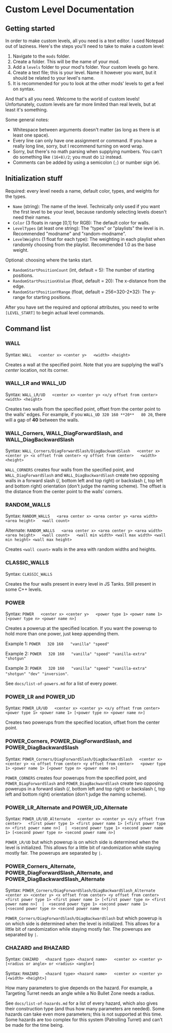 # Custom Level Documentation

## Getting started

In order to make custom levels, all you need is a text editor. I used Notepad out of laziness. Here's the steps you'll need to take to make a custom level:

1. Navigate to the `mods` folder.
1. Create a folder. This will be the name of your mod.
1. Add a `levels` folder to your mod's folder. Your custom levels go here.
1. Create a text file; this is your level. Name it however you want, but it should be related to your level's name.
1. It is recommended for you to look at the other mods' levels to get a feel on syntax.

And that's all you need. Welcome to the world of custom levels! Unfortunately, custom levels are far more limited than real levels, but at least it's something.

Some general notes:

* Whitespace between arguments doesn't matter (as long as there is at least one space).
* Every line can only have one assignment or command. If you have a really long line, sorry, but I recommend turning on word wrap.
* Sorry, but there's no math parsing when supplying numbers. You can't do something like `(16+8)/2`; you must do `12` instead.
* Comments can be added by using a semicolon (`;`) or number sign (`#`).

## Initialization stuff

Required: every level needs a name, default color, types, and weights for the types.

* `Name` (string): The name of the level. Technically only used if you want the first level to be your level, because randomly selecting levels doesn't need their names.
* `Color` (3 floats in range [0,1] for RGB): The default color for walls.
* `LevelTypes` (at least one string): The "types" or "playlists" the level is in. Recommended "modname" and "random-modname". 
* `LevelWeights` (1 float for each type): The weighting in each playlist when randomly choosing from the playlist. Recommended 1.0 as the base weight.

Optional: choosing where the tanks start.

* `RandomStartPositionCount` (int, default = 5): The number of starting positions.
* `RandomStartPositionXValue` (float, default = 20): The x-distance from the edge.
* `RandomStartPositionYRange` (float, default = 256=320-2*32): The y-range for starting positions.

After you have set the required and optional attributes, you need to write `[LEVEL_START]` to begin actual level commands.

## Command list

### WALL

Syntax: `WALL   <center x> <center y>   <width> <height>`

Creates a wall at the specified point. Note that you are supplying the wall's *center* location, not its corner.

### WALL_LR and WALL_UD

Syntax: `WALL_LR/UD   <center x> <center y> <x/y offset from center>   <width> <height>`

Creates two walls from the specified point, offset from the center point to the walls' edges. For example, if you `WALL_UD 320 160 **20**   80 20`, there will a gap of **40** between the walls.

### WALL_Corners, WALL_DiagForwardSlash, and WALL_DiagBackwardSlash

Syntax: `WALL_Corners/DiagForwardSlash/DiagBackwardSlash   <center x> <center y> <x offset from center> <y offset from center>   <width> <height>`

`WALL_CORNERS` creates four walls from the specified point, and `WALL_DiagForwardSlash` and `WALL_DiagBackwardSlash` create two opposing walls in a forward slash (/, bottom left and top right) or backslash (\, top left and bottom right) orientation (don't judge the naming scheme). The offset is the distance from the center point to the walls' corners.

### RANDOM_WALLS

Syntax: `RANDOM_WALLS   <area center x> <area center y> <area width> <area height>   <wall count>`

Alternate: `RANDOM_WALLS   <area center x> <area center y> <area width> <area height>   <wall count>   <wall min width> <wall max width> <wall min height> <wall max height>`

Creates `<wall count>` walls in the area with random widths and heights.

### CLASSIC_WALLS

Syntax: `CLASSIC_WALLS`

Creates the four walls present in every level in JS Tanks. Still present in some C++ levels.

### POWER

Syntax: `POWER   <center x> <center y>   <power type 1> <power name 1> [<power type n> <power name n>]`

Creates a powerup at the specified location. If you want the powerup to hold more than one power, just keep appending them.

Example 1: `POWER   320 160   "vanilla" "speed"`

Example 2: `POWER   320 160   "vanilla" "speed" "vanilla-extra" "shotgun"`

Example 3: `POWER   320 160   "vanilla" "speed" "vanilla-extra" "shotgun" "dev" "inversion"`.

See `docs/list-of-powers.md` for a list of every power.

### POWER_LR and POWER_UD

Syntax: `POWER_LR/UD   <center x> <center y> <x/y offset from center>   <power type 1> <power name 1> [<power type n> <power name n>]`

Creates two powerups from the specified location, offset from the center point.

### POWER_Corners, POWER_DiagForwardSlash, and POWER_DiagBackwardSlash

Syntax: `POWER_Corners/DiagForwardSlash/DiagBackwardSlash   <center x> <center y> <x offset from center> <y offset from center>   <power type 1> <power name 1> [<power type n> <power name n>]`

`POWER_CORNERS` creates four powerups from the specified point, and `POWER_DiagForwardSlash` and `POWER_DiagBackwardSlash` create two opposing powerups in a forward slash (/, bottom left and top right) or backslash (\, top left and bottom right) orientation (don't judge the naming scheme).

### POWER_LR_Alternate and POWER_UD_Alternate

Syntax: `POWER_LR/UD_Alternate   <center x> <center y> <x/y offset from center>   <first power type 1> <first power name 1> [<first power type n> <first power name n>]  |  <second power type 1> <second power name 1> [<second power type n> <second power name n>]`

`POWER_LR/UD` but which powerup is on which side is determined when the level is initialized. This allows for a little bit of randomization while staying mostly fair. The powerups are separated by `|`.

### POWER_Corners_Alternate, POWER_DiagForwardSlash_Alternate, and POWER_DiagBackwardSlash_Alternate

Syntax: `POWER_Corners/DiagForwardSlash/DiagBackwardSlash_Alternate   <center x> <center y> <x offset from center> <y offset from center>   <first power type 1> <first power name 1> [<first power type n> <first power name n>]  |  <second power type 1> <second power name 1> [<second power type n> <second power name n>]`

`POWER_Corners/DiagForwardSlash/DiagBackwardSlash` but which powerup is on which side is determined when the level is initialized. This allows for a little bit of randomization while staying mostly fair. The powerups are separated by `|`.

### CHAZARD and RHAZARD

Syntax: `CHAZARD   <hazard type> <hazard name>   <center x> <center y> [<radius or angle> or <radius> <angle>]`

Syntax: `RHAZARD   <hazard type> <hazard name>   <center x> <center y> [<width> <height>]`

How many parameters to give depends on the hazard. For example, a Targeting Turret needs an angle while a No Bullet Zone needs a radius.

See `docs/list-of-hazards.md` for a list of every hazard, which also gives their construction type (and thus how many parameters are needed). Some hazards can take even more parameters; this is not supported at this time. Some hazards are too complex for this system (Patrolling Turret) and can't be made for the time being.
